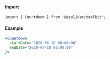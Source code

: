 #### Import

``` html
import { Countdown } from '@esolidar/toolkit';

```

#### Example

``` jsx
<Countdown
  startDate="2020-06-10 00:00:00"
  endDate="2020-07-10 00:00:00"
/>

```
